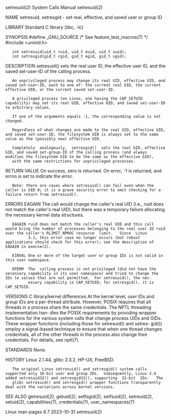 setresuid(2)                                                                                System Calls Manual                                                                                setresuid(2)

NAME
       setresuid, setresgid - set real, effective, and saved user or group ID

LIBRARY
       Standard C library (libc, -lc)

SYNOPSIS
       #define _GNU_SOURCE         /* See feature_test_macros(7) */
       #include <unistd.h>

       int setresuid(uid_t ruid, uid_t euid, uid_t suid);
       int setresgid(gid_t rgid, gid_t egid, gid_t sgid);

DESCRIPTION
       setresuid() sets the real user ID, the effective user ID, and the saved set-user-ID of the calling process.

       An unprivileged process may change its real UID, effective UID, and saved set-user-ID, each to one of: the current real UID, the current effective UID, or the current saved set-user-ID.

       A privileged process (on Linux, one having the CAP_SETUID capability) may set its real UID, effective UID, and saved set-user-ID to arbitrary values.

       If one of the arguments equals -1, the corresponding value is not changed.

       Regardless of what changes are made to the real UID, effective UID, and saved set-user-ID, the filesystem UID is always set to the same value as the (possibly new) effective UID.

       Completely  analogously,  setresgid()  sets the real GID, effective GID, and saved set-group-ID of the calling process (and always modifies the filesystem GID to be the same as the effective GID),
       with the same restrictions for unprivileged processes.

RETURN VALUE
       On success, zero is returned.  On error, -1 is returned, and errno is set to indicate the error.

       Note: there are cases where setresuid() can fail even when the caller is UID 0; it is a grave security error to omit checking for a failure return from setresuid().

ERRORS
       EAGAIN The call would change the caller's real UID (i.e., ruid does not match the caller's real UID), but there was a temporary failure allocating the necessary kernel data structures.

       EAGAIN ruid does not match the caller's real UID and this call would bring the number of processes belonging to the real user ID ruid over the caller's RLIMIT_NPROC resource  limit.   Since  Linux
              3.1, this error case no longer occurs (but robust applications should check for this error); see the description of EAGAIN in execve(2).

       EINVAL One or more of the target user or group IDs is not valid in this user namespace.

       EPERM  The  calling process is not privileged (did not have the necessary capability in its user namespace) and tried to change the IDs to values that are not permitted.  For setresuid(), the nec‐
              essary capability is CAP_SETUID; for setresgid(), it is CAP_SETGID.

VERSIONS
   C library/kernel differences
       At the kernel level, user IDs and group IDs are a per-thread attribute.  However, POSIX requires that all threads in a process share the same credentials.  The NPTL threading  implementation  han‐
       dles  the  POSIX  requirements  by providing wrapper functions for the various system calls that change process UIDs and GIDs.  These wrapper functions (including those for setresuid() and setres‐
       gid()) employ a signal-based technique to ensure that when one thread changes credentials, all of the other threads in the process also change their credentials.  For details, see nptl(7).

STANDARDS
       None.

HISTORY
       Linux 2.1.44, glibc 2.3.2.  HP-UX, FreeBSD.

       The original Linux setresuid() and setresgid() system calls supported only 16-bit user and group IDs.  Subsequently, Linux 2.4 added setresuid32() and setresgid32(), supporting  32-bit  IDs.   The
       glibc setresuid() and setresgid() wrapper functions transparently deal with the variations across kernel versions.

SEE ALSO
       getresuid(2), getuid(2), setfsgid(2), setfsuid(2), setreuid(2), setuid(2), capabilities(7), credentials(7), user_namespaces(7)

Linux man-pages 6.7                                                                              2023-10-31                                                                                    setresuid(2)
